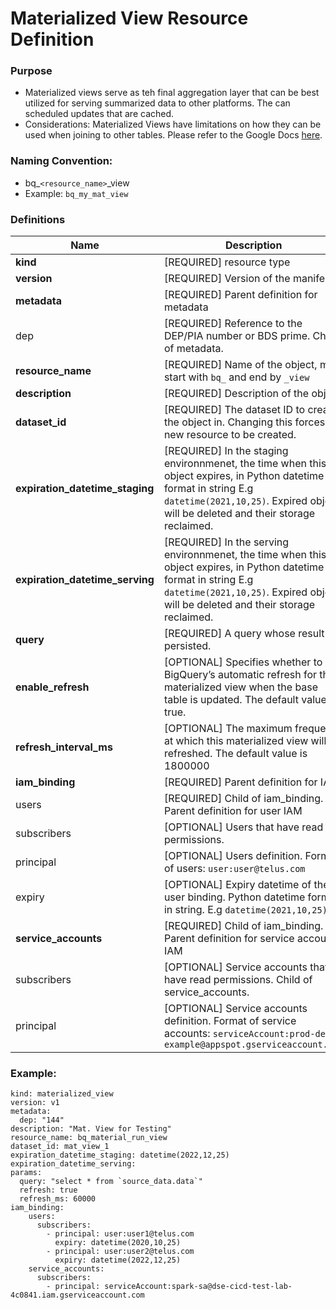 

# Materialized View Resource Definition


### Purpose
- Materialized views serve as teh final aggregation layer that can be best utilized for serving summarized data to other platforms. The can scheduled updates that are cached.
- Considerations: Materialized Views have limitations on how they can be used when joining to other tables. Please refer to the Google Docs [here](https://cloud.google.com/bigquery/docs/materialized-views-create#query_limitations).


### Naming Convention:
* bq_`<resource_name>`_view
* Example: `bq_my_mat_view`

### Definitions
|Name| Description | Type |
| ----- | ----- | ----- |
| **kind** | [REQUIRED] resource type | string |
| **version** | [REQUIRED] Version of the manifest | parent |
| **metadata** | [REQUIRED] Parent definition for metadata | parent |
| dep      | [REQUIRED] Reference to the DEP/PIA number or BDS prime. Child of metadata. | string |
| **resource_name** | [REQUIRED] Name of the object, must start with `bq_` and end by `_view` | string |
| **description** | [REQUIRED] Description of the object | string |
| **dataset_id** | [REQUIRED] The dataset ID to create the object in. Changing this forces a new resource to be created. | string |
| **expiration_datetime_staging** | [REQUIRED] In the staging environnmenet, the time when this object expires, in Python datetime format in string E.g `datetime(2021,10,25)`. Expired object will be deleted and their storage reclaimed. | string |
| **expiration_datetime_serving** | [REQUIRED] In the serving environnmenet, the time when this object expires, in Python datetime format in string E.g `datetime(2021,10,25)`. Expired object will be deleted and their storage reclaimed. | string |
| **query** | [REQUIRED] A query whose result is persisted. | string |
| **enable_refresh** | [OPTIONAL] Specifies whether to use BigQuery’s automatic refresh for this materialized view when the base table is updated. The default value is true.| bool |
| **refresh_interval_ms** | [OPTIONAL] The maximum frequency at which this materialized view will be refreshed. The default value is 1800000| int |
| **iam_binding** | [REQUIRED] Parent definition for IAM | parent |
| users | [REQUIRED] Child of iam_binding. Parent definition for user IAM | parent |
| subscribers | [OPTIONAL] Users that have read permissions. | list |
| principal | [OPTIONAL] Users definition. Format of users: `user:user@telus.com`  | string |
| expiry | [OPTIONAL] Expiry datetime of the user binding. Python datetime format in string. E.g `datetime(2021,10,25)` | string |
| **service_accounts** | [REQUIRED] Child of iam_binding. Parent definition for service accounts IAM | parent |
| subscribers | [OPTIONAL] Service accounts that have read permissions. Child of service_accounts. | list |
| principal | [OPTIONAL] Service accounts definition. Format of service accounts: `serviceAccount:prod-dev-example@appspot.gserviceaccount.com` | string |


### Example: 
```
kind: materialized_view
version: v1
metadata:
  dep: "144"
description: "Mat. View for Testing"
resource_name: bq_material_run_view
dataset_id: mat_view_1
expiration_datetime_staging: datetime(2022,12,25)
expiration_datetime_serving:
params:
  query: "select * from `source_data.data`"
  refresh: true
  refresh_ms: 60000
iam_binding:
    users:
      subscribers:
        - principal: user:user1@telus.com
          expiry: datetime(2020,10,25)
        - principal: user:user2@telus.com
          expiry: datetime(2022,12,25)
    service_accounts:
      subscribers:
        - principal: serviceAccount:spark-sa@dse-cicd-test-lab-4c0841.iam.gserviceaccount.com
 ```
